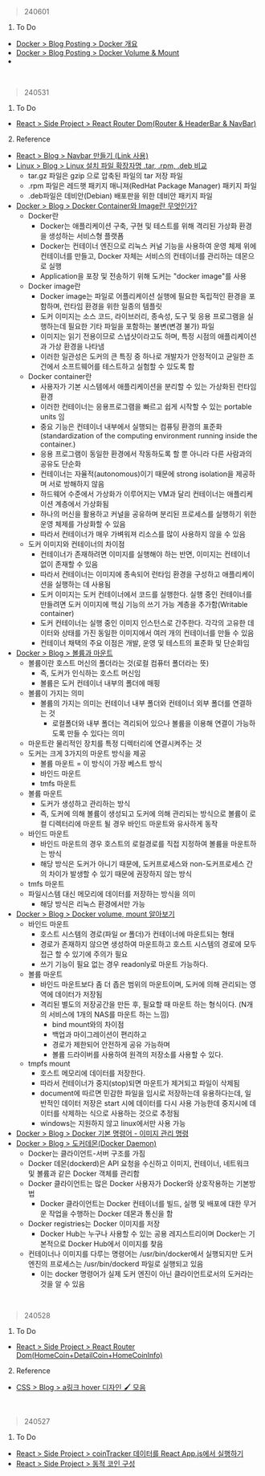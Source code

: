 > 240601
1. To Do
- [Docker > Blog Posting > Docker 개요](https://velog.io/@irish/Docker-Overview)
- [Docker > Blog Posting > Docker Volume & Mount](https://velog.io/@irish/Docker-Volume-Mount)
- []()
<br>

> 240531
1. To Do
- [React > Side Project > React Router Dom(Router & HeaderBar & NavBar)](https://velog.io/@irish/React-API-Project-Router-HeaderBar-NavBar)
2. Reference
- [React > Blog > Navbar 만들기 (Link 사용)](https://totally-developer.tistory.com/97)
- [Linux > Blog > Linux 설치 파일 확장자명 .tar, .rpm, .deb 비교](https://prettyit.tistory.com/2)
  - tar.gz 파일은 gzip 으로 압축된 파일의 tar 저장 파일
  - .rpm 파일은 레드햇 패키지 매니져(RedHat Package Manager) 패키지 파일
  - .deb파일은 데비안(Debian) 배포판을 위한 데비안 패키지 파일
- [Docker > Blog > Docker Container와 Image란 무엇인가?](https://sunrise-min.tistory.com/entry/Docker-Container%EC%99%80-Image%EB%9E%80-%EB%AC%B4%EC%97%87%EC%9D%B8%EA%B0%80)
  - Docker란
    - Docker는 애플리케이션 구축, 구현 및 테스트를 위해 격리된 가상화 환경을 생성하는 서비스형 플랫폼
    - Docker는 컨테이너 엔진으로 리눅스 커널 기능을 사용하여 운영 체제 위에 컨테이너를 만들고, Docker 자체는 서비스의 컨테이너를 관리하는 데몬으로 실행
    - Application을 포장 및 전송하기 위해 도커는 "docker image"를 사용
  - Docker image란
    - Docker image는 파일로 어플리케이션 실행에 필요한 독립적인 환경을 포함하며, 런타임 환경을 위한 일종의 템플릿
    - 도커 이미지는 소스 코드, 라이브러리, 종속성, 도구 및 응용 프로그램을 실행하는데 필요한 기타 파일을 포함하는 불변(변경 불가) 파일
    - 이미지는 읽기 전용이므로 스냅샷이라고도 하며, 특정 시점의 애플리케이션과 가상 환경을 나타냄
    - 이러한 일관성은 도커의 큰 특징 중 하나로 개발자가 안정적이고 균일한 조건에서 소프트웨어를 테스트하고 실험할 수 있도록 함
  - Docker container란
    - 사용자가 기본 시스템에서 애플리케이션을 분리할 수 있는 가상화된 런타임 환경
    - 이러한 컨테이너는 응용프로그램을 빠르고 쉽게 시작할 수 있는 portable units 임
    - 중요 기능은 컨테이너 내부에서 실행되는 컴퓨팅 환경의 표준화 (standardization of the computing environment running inside the container.)
    - 응용 프로그램이 동일한 환경에서 작동하도록 할 뿐 아니라 다른 사람과의 공유도 단순화
    - 컨테이너는 자율적(autonomous)이기 때문에 strong isolation을 제공하며 서로 방해하지 않음
    - 하드웨어 수준에서 가상화가 이루어지는 VM과 달리 컨테이너는 애플리케이션 계층에서 가상화됨
    - 하나의 머신을 활용하고 커널을 공유하며 분리된 프로세스를 실행하기 위한 운영 체제를 가상화할 수 있음
    - 따라서 컨테이너가 매우 가벼워져 리소스를 많이 사용하지 않을 수 있음
  - 도커 이미지와 컨테이너의 차이점
    - 컨테이너가 존재하려면 이미지를 실행해야 하는 반면, 이미지는 컨테이너 없이 존재할 수 있음
    - 따라서 컨테이너는 이미지에 종속되어 런타임 환경을 구성하고 애플리케이션을 실행하는 데 사용됨
    - 도커 이미지는 도커 컨테이너에서 코드를 실행한다. 실행 중인 컨테이너를 만들려면 도커 이미지에 핵심 기능의 쓰기 가능 계층을 추가함(Writable container)
    - 도커 컨테이너는 실행 중인 이미지 인스턴스로 간주한다. 각각의 고유한 데이터와 상태를 가진 동일한 이미지에서 여러 개의 컨테이너를 만들 수 있음
    - 컨테이너 채택의 주요 이점은 개발, 운영 및 테스트의 표준화 및 단순화임
- [Docker > Blog > 볼륨과 마운트](https://velog.io/@ksh9409255/%EB%8F%84%EC%BB%A4-%EB%B3%BC%EB%A5%A8%EC%9D%B4%EB%9E%80)
  - 볼륨이란 호스트 머신의 폴더라는 것(로컬 컴퓨터 폴더라는 뜻)
    - 즉, 도커가 인식하는 호스트 머신임
    - 볼륨은 도커 컨테이너 내부의 폴더에 매핑
  - 볼륨이 가지는 의미
    - 볼륨의 가지는 의미는 컨테이너 내부 폴더와 컨테이너 외부 폴더를 연결하는 것
      - 로컬폴더와 내부 폴더는 격리되어 있으나 볼륨을 이용해 연결이 가능하도록 만들 수 있다는 의미
  - 마운트란 물리적인 장치를 특정 디렉터리에 연결시켜주는 것
  - 도커는 크게 3가지의 마운트 방식을 제공
     - 볼륨 마운트 = 이 방식이 가장 베스트 방식
     - 바인드 마운트
     - tmfs 마운트
   - 볼륨 마운트
     - 도커가 생성하고 관리하는 방식
     - 즉, 도커에 의해 볼륨이 생성되고 도커에 의해 관리되는 방식으로 볼륨이 로컬 디렉터리에 마운트 될 경우 바인드 마운트와 유사하게 동작
   - 바인드 마운트
     - 바인드 마운트의 경우 호스트의 로컬경로를 직접 지정하여 볼륨을 마운트하는 방식
     - 해당 방식은 도커가 아니기 때문에, 도커프로세스와 non-도커프로세스 간의 차이가 발생할 수 있기 때문에 권장하지 않는 방식
   - tmfs 마운트
    - 파일시스템 대신 메모리에 데이터를 저장하는 방식을 의미
      - 해당 방식은 리눅스 환경에서만 가능
- [Docker > Blog > Docker volume, mount 알아보기](https://sang5c.tistory.com/74)
  - 바인드 마운트
    - 호스트 시스템의 경로(파일 or 폴더)가 컨테이너에 마운트되는 형태
    - 경로가 존재하지 않으면 생성하여 마운트하고 호스트 시스템의 경로에 모두 접근 할 수 있기에 주의가 필요
    - 쓰기 기능이 필요 없는 경우 readonly로 마운트 가능하다.
  - 볼륨 마운트
    - 바인드 마운트보다 좀 더 좁은 범위의 마운트이며, 도커에 의해 관리되는 영역에 데이터가 저장됨
    - 격리된 별도의 저장공간을 만든 후, 필요할 때 마운트 하는 형식이다. (N개의 서비스에 1개의 NAS를 마운트 하는 느낌)
      - bind mount와의 차이점
      - 백업과 마이그레이션이 편리하고
      - 경로가 제한되어 안전하게 공유 가능하며
      - 볼륨 드라이버를 사용하여 원격의 저장소를 사용할 수 있다.
  - tmpfs mount
    - 호스트 메모리에 데이터를 저장한다.
    - 따라서 컨테이너가 중지(stop)되면 마운트가 제거되고 파일이 삭제됨
    - document에 따르면 민감한 파일을 임시로 저장하는데 유용하다는데, 일반적인 데이터 저장은 start 시에 데이터를 다시 사용 가능한데 중지시에 데이터를 삭제하는 식으로 사용하는 것으로 추정됨
    - windows는 지원하지 않고 linux에서만 사용 가능
- [Docker > Blog > Docker 기본 명령어 - 이미지 관리 명령](https://watch-n-learn.tistory.com/17)
- [Docker > Blog > 도커데몬(Docker Daemon)](https://velog.io/@weekbelt/%EB%8F%84%EC%BB%A4%EB%8D%B0%EB%AA%ACDocker-Daemon)
  - Docker는 클라이언트-서버 구조를 가짐
  - Docker 데몬(dockerd)은 API 요청을 수신하고 이미지, 컨테이너, 네트워크 및 볼륨과 같은 Docker 객체를 관리함
  - Docker 클라이언트는 많은 Docker 사용자가 Docker와 상호작용하는 기본방법
    - Docker 클라이언트는 Docker 컨테이너를 빌드, 실행 및 배포에 대한 무거운 작업을 수행하는 Docker 데몬과 통신을 함
  - Docker registries는 Docker 이미지를 저장
    - Docker Hub는 누구나 사용할 수 있는 공용 레지스트리이며 Docker는 기본적으로 Docker Hub에서 이미지를 찾음
  - 컨테이너나 이미지를 다루는 명령어는 /usr/bin/docker에서 실행되지만 도커 엔진의 프로세스는 /usr/bin/dockerd 파일로 실행되고 있음
    - 이는 docker 명령어가 실제 도커 엔진이 아닌 클라이언트로서의 도커라는 것을 알 수 있음
<br>

> 240528
1. To Do
- [React > Side Project > React Router Dom(HomeCoin+DetailCoin+HomeCoinInfo)](https://velog.io/@irish/React-API-Project-React-Router-Dom-HomeCoin-DetailCoin-HomeCoinInfo)
2. Reference
- [CSS > Blog > a링크 hover 디자인 🖌️ 모음](https://inpa.tistory.com/entry/CSS-%F0%9F%92%8D-%EB%A7%81%ED%81%AC-hover-%EB%94%94%EC%9E%90%EC%9D%B8-%F0%9F%96%8C%EF%B8%8F-%EB%AA%A8%EC%9D%8C)
<br>


> 240527
1. To Do
- [React > Side Project > coinTracker 데이터를 React App.js에서 실행하기](https://velog.io/@irish/React-API-Project-coinTracker-data-React-App-js-do)
- [React > Side Project > 동적 코인 구성](https://velog.io/@irish/React-API-Project-Dynamic-Coins-Showing)
<br>
